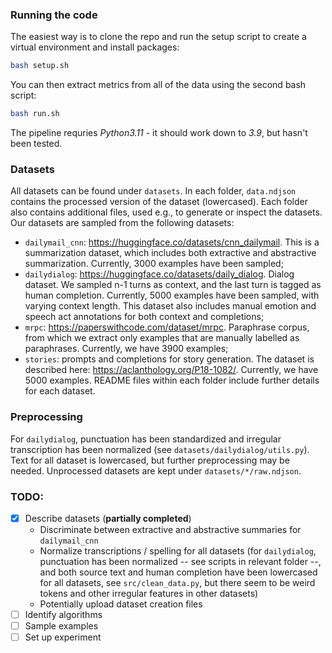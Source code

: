 ### Running the code

The easiest way is to clone the repo and run the setup script to create a virtual environment and install packages:

```bash
bash setup.sh
```

You can then extract metrics from all of the data using the second bash script:

```bash
bash run.sh
```

The pipeline requries  *Python3.11* - it should work down to *3.9*, but hasn't been tested.


### Datasets
All datasets can be found under `datasets`. In each folder, `data.ndjson` contains the processed version of the dataset (lowercased).
Each folder also contains additional files, used e.g., to generate or inspect the datasets. <br>
Our datasets are sampled from the following datasets:
- `dailymail_cnn`: https://huggingface.co/datasets/cnn_dailymail. This is a summarization dataset, which includes both extractive and abstractive summarization. Currently, 3000 examples have been sampled;
- `dailydialog`: https://huggingface.co/datasets/daily_dialog. Dialog dataset. We sampled n-1 turns as context, and the last turn is tagged as human completion. Currently, 5000 examples have been sampled, with varying context length. This dataset also includes manual emotion and speech act annotations for both context and completions;
- `mrpc`: https://paperswithcode.com/dataset/mrpc. Paraphrase corpus, from which we extract only examples that are manually labelled as paraphrases. Currently, we have 3900 examples;
- `stories`: prompts and completions for story generation. The dataset is described here: https://aclanthology.org/P18-1082/. Currently, we have 5000 examples.
README files within each folder include further details for each dataset.

### Preprocessing
For `dailydialog`, punctuation has been standardized and irregular transcription has been normalized (see `datasets/dailydialog/utils.py`).
Text for all dataset is lowercased, but further preprocessing may be needed.
Unprocessed datasets are kept under `datasets/*/raw.ndjson`.

### TODO:
- [x] Describe datasets (**partially completed**)
    - Discriminate between extractive and abstractive summaries for `dailymail_cnn`
    - Normalize transcriptions / spelling for all datasets (for `dailydialog`, punctuation has been normalized -- see scripts in relevant folder --, and both source text and human completion have been lowercased for all datasets, see `src/clean_data.py`, but there seem to be weird tokens and other irregular features in other datasets)
    - Potentially upload dataset creation files
- [ ] Identify algorithms
- [ ] Sample examples
- [ ] Set up experiment

